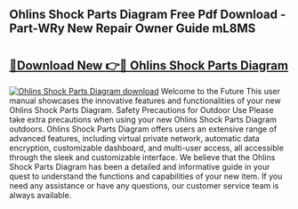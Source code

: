 ## Ohlins Shock Parts Diagram Free Pdf Download - Part-WRy New Repair Owner Guide mL8MS

# <h2><a href="http://dfswoa.blite.top/?on=Ohlins+Shock+Parts+Diagram">🔗Download New 👉🔴 Ohlins Shock Parts Diagram</a></h2>

[![Ohlins Shock Parts Diagram download](https://i.imgur.com/lujVjoI.png)](http://dfswoa.blite.top/?on=Ohlins+Shock+Parts+Diagram)
Welcome to the Future This user manual showcases the innovative features and functionalities of your new Ohlins Shock Parts Diagram. Safety Precautions for Outdoor Use Please take extra precautions when using your new Ohlins Shock Parts Diagram outdoors. Ohlins Shock Parts Diagram offers users an extensive range of advanced features, including virtual private network, automatic data encryption, customizable dashboard, and multi-user access, all accessible through the sleek and customizable interface. We believe that the Ohlins Shock Parts Diagram has been a detailed and informative guide in your quest to understand the functions and capabilities of your new item. If you need any assistance or have any questions, our customer service team is always available.
